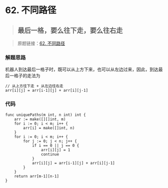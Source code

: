 # 62. 不同路径
> ## 最后一格，要么往下走，要么往右走

> 原题链接：[62. 不同路径](https://leetcode-cn.com/problems/unique-paths/)
### 解题思路
机器人到达最后一格子时，既可以从上方下来，也可以从左边过来，因此，到达最后一格子的走法为
```golang
// 从上方往下走 + 从左边往右走
arr[i][j] = arr[i-1][j] + arr[i][j-1]
```
### 代码
```golang
func uniquePaths(m int, n int) int {
	arr := make([][]int, m)
	for i := 0; i < m; i++ {
		arr[i] = make([]int, n)
	}
	for i := 0; i < m; i++ {
		for j := 0; j < n; j++ {
			if i == 0 || j == 0 {
				arr[i][j] = 1
				continue
			}
			arr[i][j] = arr[i-1][j] + arr[i][j-1]
		}
	}
	return arr[m-1][n-1]
}
```